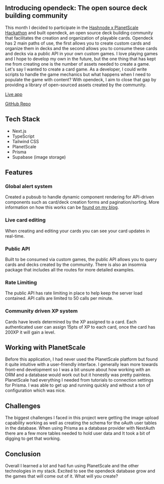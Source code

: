 ## Introducing opendeck: The open source deck building community

This month I decided to participate in the [Hashnode x PlanetScale Hackathon](https://townhall.hashnode.com/planetscale-hackathon?source=hashnode_countdown) and built opendeck, an open source deck building community that facilitates the creation and organization of playable cards. Opendeck has 2 main paths of use, the first allows you to create custom cards and organize them in decks and the second allows you to consume these cards and decks via a public API in your own custom games. I love playing games and I hope to develop my own in the future, but the one thing that has kept me from creating one is the number of assets needed to create a game. Let's say I wanted to create a card game. As a developer, I could write scripts to handle the game mechanics but what happens when I need to populate the game with content? With opendeck, I aim to close that gap by providing a library of open-sourced assets created by the community.

[Live app](https://opendeck.dev)

[GitHub Repo](https://github.com/huntertrammell/opendeck.io)

## Tech Stack

- Next.js
- TypeScript
- Tailwind CSS
- PlanetScale
- Prisma
- Supabase (image storage)

## **Features**

### **Global alert system**
Created a pubsub to handle dynamic component rendering for API-driven components such as card/deck creation forms and pagination/sorting. More information on how this works can be [found on my blog](https://huntertrammell.dev/blog/how-to-create-a-dynamic-alert-component-in-react).

### **Live card editing**
When creating and editing your cards you can see your card updates in real-time.

### **Public API**
Built to be consumed via custom games, the public API allows you to query cards and decks created by the community. There is also an insomnia package that includes all the routes for more detailed examples.

### **Rate Limiting**
The public API has rate limiting in place to help keep the server load contained. API calls are limited to 50 calls per minute.

### **Community driven XP system**
Cards have levels determined by the XP assigned to a card. Each authenticated user can assign 15pts of XP to each card, once the card has 200XP it will gain a level.

## **Working with PlanetScale**
Before this application, I had never used the PlanetScale platform but found it quite intuitive with a user-friendly interface. I generally lean more towards front-end development so I was a bit unsure about how working with an ORM and a database would work out but it honestly was pretty painless. PlanetScale had everything I needed from tutorials to connection settings for Prisma. I was able to get up and running quickly and without a ton of configuration which was nice.

## **Challenges**
The biggest challenges I faced in this project were getting the image upload capability working as well as creating the schema for the oAuth user tables in the database. When using Prisma as a database provider with NextAuth there are a few more tables needed to hold user data and It took a bit of digging to get that working.

## Conclusion

Overall I learned a lot and had fun using PlanetScale and the other technologies in my stack. Excited to see the opendeck database grow and the games that will come out of it. What will you create?


